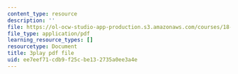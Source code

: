 ```yaml
---
content_type: resource
description: ''
file: https://ol-ocw-studio-app-production.s3.amazonaws.com/courses/18-06sc-linear-algebra-fall-2011/ee7eef71cdb9f25cbe132735a0ee3a4e_Go2aLo7ZOlU.pdf
file_type: application/pdf
learning_resource_types: []
resourcetype: Document
title: 3play pdf file
uid: ee7eef71-cdb9-f25c-be13-2735a0ee3a4e
---
```

